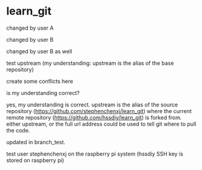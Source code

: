 # learn_git

changed by user A

changed by user B

changed by user B as well

test upstream (my understanding: upstream is the alias of the base repository)


create some conflicts here

is my understanding correct? 

yes, my understanding is correct. upstream is the alias of the source repository (https://github.com/stephenchenxj/learn_git) where the current remote repository (https://github.com/hssdiy/learn_git) is forked from.
either upstream, or the full url address could be used to tell git where to pull the code.

updated in branch_test.

test user stephenchenxj on the raspberry pi system (hssdiy SSH key is stored on raspberry pi)
